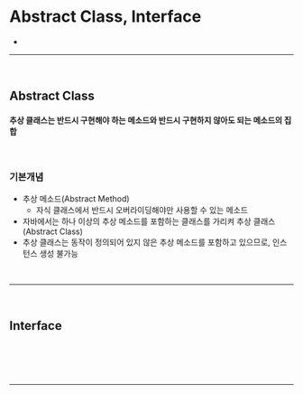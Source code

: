 # Abstract Class, Interface
> 
* 

<hr>
<br>

## Abstract Class
#### 추상 클래스는 반드시 구현해야 하는 메소드와 반드시 구현하지 않아도 되는 메소드의 집합 

<br>

### 기본개념
* 추상 메소드(Abstract Method)
  * 자식 클래스에서 반드시 오버라이딩해야만 사용할 수 있는 메소드
* 자바에서는 하나 이상의 추상 메소드를 포함하는 클래스를 가리켜 추상 클래스(Abstract Class)
* 추상 클래스는 동작이 정의되어 있지 않은 추상 메소드를 포함하고 있으므로, 인스턴스 생성 불가능

<br>
<hr>
<br>

## Interface 
#### 

<br>

### 

<br>
<hr>
<br>
